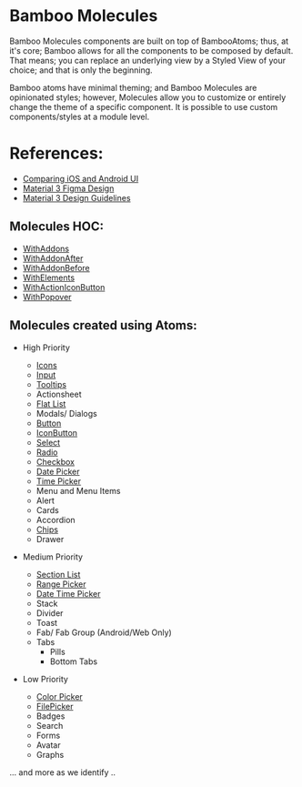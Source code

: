 # Bamboo Molecules

Bamboo Molecules components are built on top of BambooAtoms; thus, at it's core; Bamboo allows for all the components to be composed by default. That means; you can replace an underlying view by a Styled View of your choice; and that is only the beginning.

Bamboo atoms have minimal theming; and Bamboo Molecules are opinionated styles; however, Molecules allow you to customize or entirely change the theme of a specific component. It is possible to use custom components/styles at a module level.

# References:
- [Comparing iOS and Android UI](https://www.learnui.design/blog/ios-vs-android-app-ui-design-complete-guide.html)
- [Material 3 Figma Design](https://www.figma.com/file/hGlWM0wnP1UN5VtPGiaOJ2/Material-3-Design-Kit-(Community)?node-id=50716%3A11360)
- [Material 3 Design Guidelines](https://m3.material.io/components)

## Molecules HOC:
- [WithAddons](./components/HOC/WithAddons.md)
- [WithAddonAfter](./components/HOC/WithAddons.md#withaddonafter)
- [WithAddonBefore](./components/HOC/WithAddons.md#withaddonbefore)
- [WithElements](./components/HOC/WithElements.md)
- [WithActionIconButton](./components/HOC/WithActionIconButton.md)
- [WithPopover](./components/HOC/WithPopover.md)


## Molecules created using Atoms:
- High Priority
    -   [Icons](./components/Icons.md)
    -   [Input](./components/Input.md)
    -   [Tooltips](./components/Tooltips.md)
    -   Actionsheet
    -   [Flat List](./components/FlatList.md)
    -   Modals/ Dialogs
    -   [Button](./components/Button.md)
    -   [IconButton](./components/IconButton.md)
    -   [Select](./components/Select.md)
    -   [Radio](./components/Radio.md)
    -   [Checkbox](./components/Checkbox.md)
    -   [Date Picker](./components/DatePicker.md)
    -   [Time Picker](./components/TimePicker.md)
    -   Menu and Menu Items
    -   Alert
    -   Cards
    -   Accordion
    -   [Chips](./components/Chips.md)
    -   Drawer


- Medium Priority
    -   [Section List](./components/SectionList.md)
    -   [Range Picker](./components/RangePickers.md)
    -   [Date Time Picker](./components/DateTimePicker.md)
    -   Stack
    -   Divider
    -   Toast
    -   Fab/ Fab Group (Android/Web Only)
    -   Tabs
        -   Pills
        -   Bottom Tabs


- Low Priority
    -   [Color Picker](./components/ColorPicker.md)
    -   [FilePicker](./components/FilePicker.md)
    -   Badges
    -   Search
    -   Forms
    -   Avatar
    -   Graphs




... and more as we identify ..
